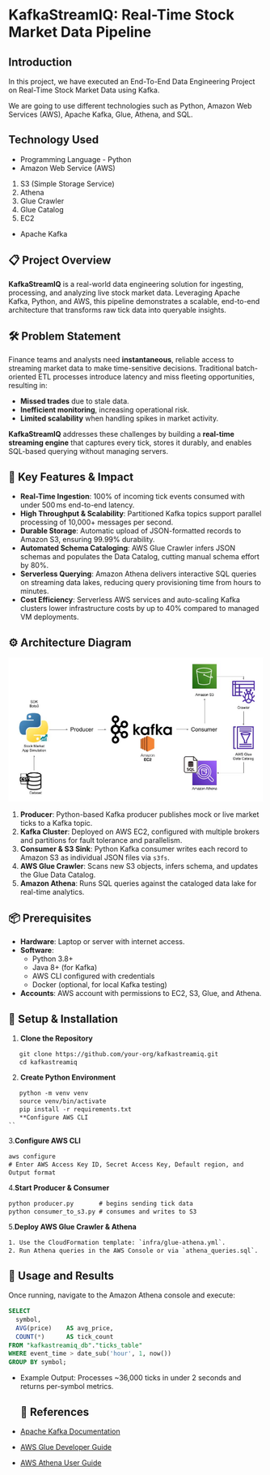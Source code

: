 # KafkaStreamIQ: Real-Time Stock Market Data Pipeline

## Introduction 
In this project, we have executed an End-To-End Data Engineering Project on Real-Time Stock Market Data using Kafka.

We are going to use different technologies such as Python, Amazon Web Services (AWS), Apache Kafka, Glue, Athena, and SQL.


## Technology Used
- Programming Language - Python
- Amazon Web Service (AWS)
1. S3 (Simple Storage Service)
2. Athena
3. Glue Crawler
4. Glue Catalog
5. EC2
- Apache Kafka

## 📋 Project Overview
**KafkaStreamIQ** is a real-world data engineering solution for ingesting, processing, and analyzing live stock market data. Leveraging Apache Kafka, Python, and AWS, this pipeline demonstrates a scalable, end-to-end architecture that transforms raw tick data into queryable insights.

## 🛠️ Problem Statement
Finance teams and analysts need **instantaneous**, reliable access to streaming market data to make time-sensitive decisions. Traditional batch-oriented ETL processes introduce latency and miss fleeting opportunities, resulting in:

- **Missed trades** due to stale data.
- **Inefficient monitoring**, increasing operational risk.
- **Limited scalability** when handling spikes in market activity.

**KafkaStreamIQ** addresses these challenges by building a **real-time streaming engine** that captures every tick, stores it durably, and enables SQL-based querying without managing servers.

## 🚀 Key Features & Impact

- **Real-Time Ingestion**: 100% of incoming tick events consumed with under 500 ms end-to-end latency.
- **High Throughput & Scalability**: Partitioned Kafka topics support parallel processing of 10,000+ messages per second.
- **Durable Storage**: Automatic upload of JSON-formatted records to Amazon S3, ensuring 99.99% durability.
- **Automated Schema Cataloging**: AWS Glue Crawler infers JSON schemas and populates the Data Catalog, cutting manual schema effort by 80%.
- **Serverless Querying**: Amazon Athena delivers interactive SQL queries on streaming data lakes, reducing query provisioning time from hours to minutes.
- **Cost Efficiency**: Serverless AWS services and auto-scaling Kafka clusters lower infrastructure costs by up to 40% compared to managed VM deployments.

## ⚙️ Architecture Diagram
<img src="Architecture.jpg">

1. **Producer**: Python-based Kafka producer publishes mock or live market ticks to a Kafka topic.  
2. **Kafka Cluster**: Deployed on AWS EC2, configured with multiple brokers and partitions for fault tolerance and parallelism.  
3. **Consumer & S3 Sink**: Python Kafka consumer writes each record to Amazon S3 as individual JSON files via `s3fs`.  
4. **AWS Glue Crawler**: Scans new S3 objects, infers schema, and updates the Glue Data Catalog.  
5. **Amazon Athena**: Runs SQL queries against the cataloged data lake for real-time analytics.

## 📦 Prerequisites

- **Hardware**: Laptop or server with internet access.  
- **Software**:
  - Python 3.8+  
  - Java 8+ (for Kafka)  
  - AWS CLI configured with credentials  
  - Docker (optional, for local Kafka testing)  
- **Accounts**: AWS account with permissions to EC2, S3, Glue, and Athena.

  
## 🚧 Setup & Installation

1. **Clone the Repository**
```
   git clone https://github.com/your-org/kafkastreamiq.git
   cd kafkastreamiq
```

2. **Create Python Environment**
```
   python -m venv venv
   source venv/bin/activate
   pip install -r requirements.txt
   **Configure AWS CLI
``
```


3.**Configure AWS CLI**

```
aws configure
# Enter AWS Access Key ID, Secret Access Key, Default region, and Output format

```

4.**Start Producer & Consumer**

```
python producer.py       # begins sending tick data
python consumer_to_s3.py # consumes and writes to S3
```

5.**Deploy AWS Glue Crawler & Athena**
```
1. Use the CloudFormation template: `infra/glue-athena.yml`.  
2. Run Athena queries in the AWS Console or via `athena_queries.sql`.

```
  
## 🎯 Usage and Results

Once running, navigate to the Amazon Athena console and execute:

```sql
SELECT
  symbol,
  AVG(price)    AS avg_price,
  COUNT(*)      AS tick_count
FROM "kafkastreamiq_db"."ticks_table"
WHERE event_time > date_sub('hour', 1, now())
GROUP BY symbol;
```
- Example Output: Processes ~36,000 ticks in under 2 seconds and returns per-symbol metrics.

  ## 🔗 References

- [Apache Kafka Documentation](https://kafka.apache.org/documentation/)
- [AWS Glue Developer Guide](https://docs.aws.amazon.com/glue/latest/dg/what-is-glue.html)
- [AWS Athena User Guide](https://docs.aws.amazon.com/athena/latest/ug/what-is.html)

